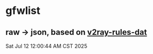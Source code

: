 # gfwlist
## raw -> json, based on [v2ray-rules-dat](https://github.com/Loyalsoldier/v2ray-rules-dat)
Sat Jul 12 12:00:44 AM CST 2025

